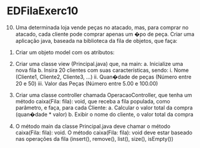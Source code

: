 # EDFilaExerc10

10. Uma determinada loja vende peças no atacado, mas, para comprar no atacado, cada cliente
pode comprar apenas um �po de peça. Criar uma aplicação java, baseada na biblioteca da fila
de objetos, que faça:
1) Criar um objeto model com os atributos:

2) Criar uma classe view (Principal.java) que, na main:
a. Inicialize uma nova fila
b. Insira 20 clientes com suas características, sendo:
i. Nome (Cliente1, Cliente2, Cliente3, ...)
ii. Quan�dade de peças (Número entre 20 e 50)
iii. Valor das Peças (Número entre 5.00 e 100.00)

3) Criar uma classe controller chamada OperacaoController, que tenha um método
caixa(Fila: fila): void, que receba a fila populada, como parâmetro, e faça, para cada
Cliente:
a. Calcular o valor total da compra (quan�dade * valor)
b. Exibir o nome do cliente, o valor total da compra
4) O método main da classe Principal.java deve chamar o método caixa(Fila: fila): void.
O método caixa(Fila: fila): void deve estar baseado nas operações da fila (insert(), remove(),
list(), size(), isEmpty())
